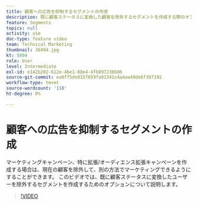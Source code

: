 ```yaml
---
title: 顧客への広告を抑制するセグメントの作成
description: 既に顧客ステータスに変換した顧客を除外するセグメントを作成する際のオプションについて説明します。 マーケティングキャンペーン、特にリーチ拡張機能キャンペーンとオーディエンス拡張機能キャンペーンを作成する場合は、現在の顧客を除外して、別の方法でマーケティングできるようにすることができます。
feature: Segments
topics: null
activity: use
doc-type: feature video
team: Technical Marketing
thumbnail: 36494.jpg
kt: 5804
role: User
level: Intermediate
exl-id: e142b202-612e-4be1-88e4-4fb897238b86
source-git-commit: ea8ff5de0157659fa91341c4a4aa49de6f397192
workflow-type: tm+mt
source-wordcount: '110'
ht-degree: 0%

---
```


# 顧客への広告を抑制するセグメントの作成

マーケティングキャンペーン、特に拡張/オーディエンス拡張キャンペーンを作成する場合は、現在の顧客を除外して、別の方法でマーケティングできるようにすることができます。 このビデオでは、既に顧客ステータスに変換したユーザーを除外するセグメントを作成するためのオプションについて説明します。

>[!VIDEO](https://video.tv.adobe.com/v/36494/?quality=12&learn=on)
